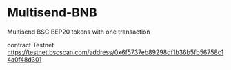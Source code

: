 # Multisend-BNB
Multisend BSC BEP20 tokens with one transaction


contract Testnet https://testnet.bscscan.com/address/0x6f5737eb89298df1b36b5fb56758c14a0f48d301
